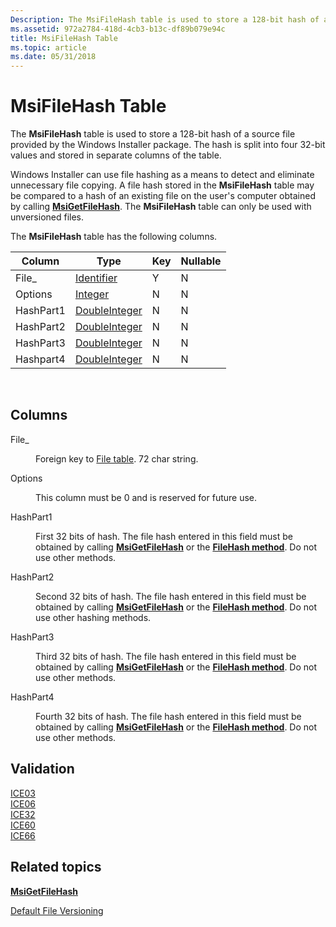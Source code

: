 ```yaml
---
Description: The MsiFileHash table is used to store a 128-bit hash of a source file provided by the Windows Installer package. The hash is split into four 32-bit values and stored in separate columns of the table.
ms.assetid: 972a2784-418d-4cb3-b13c-df89b079e94c
title: MsiFileHash Table
ms.topic: article
ms.date: 05/31/2018
---
```


# MsiFileHash Table

The **MsiFileHash** table is used to store a 128-bit hash of a source file provided by the Windows Installer package. The hash is split into four 32-bit values and stored in separate columns of the table.

Windows Installer can use file hashing as a means to detect and eliminate unnecessary file copying. A file hash stored in the **MsiFileHash** table may be compared to a hash of an existing file on the user's computer obtained by calling [**MsiGetFileHash**](/windows/desktop/api/Msi/nf-msi-msigetfilehasha). The **MsiFileHash** table can only be used with unversioned files.

The **MsiFileHash** table has the following columns.



| Column    | Type                               | Key | Nullable |
|-----------|------------------------------------|-----|----------|
| File\_    | [Identifier](identifier.md)       | Y   | N        |
| Options   | [Integer](integer.md)             | N   | N        |
| HashPart1 | [DoubleInteger](doubleinteger.md) | N   | N        |
| HashPart2 | [DoubleInteger](doubleinteger.md) | N   | N        |
| HashPart3 | [DoubleInteger](doubleinteger.md) | N   | N        |
| Hashpart4 | [DoubleInteger](doubleinteger.md) | N   | N        |



 

## Columns

<dl> <dt>

<span id="File_"></span><span id="file_"></span><span id="FILE_"></span>File\_
</dt> <dd>

Foreign key to [File table](file-table.md). 72 char string.

</dd> <dt>

<span id="Options"></span><span id="options"></span><span id="OPTIONS"></span>Options
</dt> <dd>

This column must be 0 and is reserved for future use.

</dd> <dt>

<span id="HashPart1"></span><span id="hashpart1"></span><span id="HASHPART1"></span>HashPart1
</dt> <dd>

First 32 bits of hash. The file hash entered in this field must be obtained by calling [**MsiGetFileHash**](/windows/desktop/api/Msi/nf-msi-msigetfilehasha) or the [**FileHash method**](installer-filehash.md). Do not use other methods.

</dd> <dt>

<span id="HashPart2"></span><span id="hashpart2"></span><span id="HASHPART2"></span>HashPart2
</dt> <dd>

Second 32 bits of hash. The file hash entered in this field must be obtained by calling [**MsiGetFileHash**](/windows/desktop/api/Msi/nf-msi-msigetfilehasha) or the [**FileHash method**](installer-filehash.md). Do not use other hashing methods.

</dd> <dt>

<span id="HashPart3"></span><span id="hashpart3"></span><span id="HASHPART3"></span>HashPart3
</dt> <dd>

Third 32 bits of hash. The file hash entered in this field must be obtained by calling [**MsiGetFileHash**](/windows/desktop/api/Msi/nf-msi-msigetfilehasha) or the [**FileHash method**](installer-filehash.md). Do not use other methods.

</dd> <dt>

<span id="HashPart4"></span><span id="hashpart4"></span><span id="HASHPART4"></span>HashPart4
</dt> <dd>

Fourth 32 bits of hash. The file hash entered in this field must be obtained by calling [**MsiGetFileHash**](/windows/desktop/api/Msi/nf-msi-msigetfilehasha) or the [**FileHash method**](installer-filehash.md). Do not use other methods.

</dd> </dl>

## Validation

<dl>

[ICE03](ice03.md)  
[ICE06](ice06.md)  
[ICE32](ice32.md)  
[ICE60](ice60.md)  
[ICE66](ice66.md)  
</dl>

## Related topics

<dl> <dt>

[**MsiGetFileHash**](/windows/desktop/api/Msi/nf-msi-msigetfilehasha)
</dt> <dt>

[Default File Versioning](default-file-versioning.md)
</dt> </dl>

 

 



